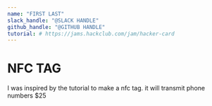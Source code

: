 ```yaml
---
name: "FIRST LAST"
slack_handle: "@SLACK HANDLE"
github_handle: "@GITHUB HANDLE"
tutorial: # https://jams.hackclub.com/jam/hacker-card
---
```


# NFC TAG

<!-- Describe your board in 2-3 sentences. What are you making? What will it do? --> I was inspired by the tutorial to make a nfc tag. it will transmit phone numbers

<!-- How much is it going to cost? -->$25

<!-- Tell us a little bit about your design process. What were some challenges? What helped? ***Totally optional*** -->
